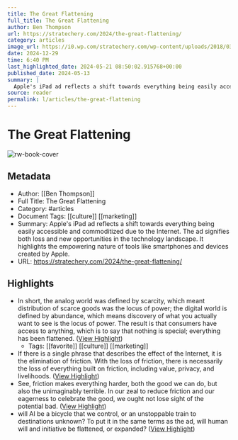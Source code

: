 ```yaml
---
title: The Great Flattening
full_title: The Great Flattening
author: Ben Thompson
url: https://stratechery.com/2024/the-great-flattening/
category: articles
image_url: https://i0.wp.com/stratechery.com/wp-content/uploads/2018/03/cropped-android-chrome-512x512-1.png?fit=32%2C32&ssl=1
date: 2024-12-29
time: 6:40 PM
last_highlighted_date: 2024-05-21 08:50:02.915768+00:00
published_date: 2024-05-13
summary: |
  Apple's iPad ad reflects a shift towards everything being easily accessible and commoditized due to the Internet. The ad signifies both loss and new opportunities in the technology landscape. It highlights the empowering nature of tools like smartphones and devices created by Apple.
source: reader
permalink: l/articles/the-great-flattening
---
```

# The Great Flattening

![rw-book-cover](https://i0.wp.com/stratechery.com/wp-content/uploads/2018/03/cropped-android-chrome-512x512-1.png?fit=32%2C32&ssl=1)

## Metadata
- Author: [[Ben Thompson]]
- Full Title: The Great Flattening
- Category: #articles
- Document Tags: [[culture]] [[marketing]] 
- Summary: Apple's iPad ad reflects a shift towards everything being easily accessible and commoditized due to the Internet. The ad signifies both loss and new opportunities in the technology landscape. It highlights the empowering nature of tools like smartphones and devices created by Apple.
- URL: https://stratechery.com/2024/the-great-flattening/

## Highlights
- In short, the analog world was defined by scarcity, which meant distribution of scarce goods was the locus of power; the digital world is defined by abundance, which means discovery of what you actually want to see is the locus of power. The result is that consumers have access to anything, which is to say that nothing is special; everything has been flattened. ([View Highlight](https://read.readwise.io/read/01hyd525cx4xspfy5zdghhtn04))
    - Tags: [[favorite]] [[culture]] [[marketing]] 
- If there is a single phrase that describes the effect of the Internet, it is the elimination of friction. With the loss of friction, there is necessarily the loss of everything built on friction, including value, privacy, and livelihoods. ([View Highlight](https://read.readwise.io/read/01hyd58rk94s5kj249zxjps6kv))
- See, friction makes everything harder, both the good we can do, but also the unimaginably terrible. In our zeal to reduce friction and our eagerness to celebrate the good, we ought not lose sight of the potential bad. ([View Highlight](https://read.readwise.io/read/01hyd5atksd8hnngqbmsgdtpcb))
- will AI be a bicycle that we control, or an unstoppable train to destinations unknown? To put it in the same terms as the ad, will human will and initiative be flattened, or expanded? ([View Highlight](https://read.readwise.io/read/01hyd5fs952g9xf5qrgngrf2pv))


